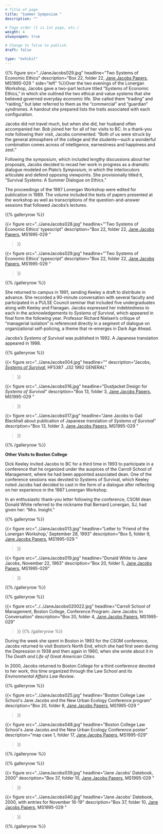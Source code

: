 ```yaml
---
# Title of page
title: "Summer Symposium "
description: ""

# Page order (1 is 1st page, etc.)
weight: 4
alwaysopen: true

# Change to false to publish.
draft: false

type: "exhibit"
---
```

{{% figure src="../JaneJacobs029.jpg"
          headline="Two Systems of Economic Ethics"
           description="Box 22, folder 22, [Jane Jacobs Papers](https://bc-primo.hosted.exlibrisgroup.com/permalink/f/1jdnfk3/ALMA-BC21352764790001021), MS1995-029 "
           side="left" %}}Over the two evenings of the Lonergan Workshop, Jacobs gave a two-part lecture titled “Systems of Economic Ethics,” in which she outlined the two ethical and value systems that she believed governed everyday economic life. She called them “trading” and “raiding,” but later referred to them as the “commercial” and “guardian” syndromes. A handout she prepared lists the traits associated with each configuration.

Jacobs did not travel much, but when she did, her husband often accompanied her. Bob joined her for all of her visits to BC. In a thank-you note following their visit, Jacobs commented: “Both of us were struck by the general atmosphere of the college and the students—such a wonderful combination comes across of intelligence, earnestness and happiness and zest.”

Following the symposium, which included lengthy discussions about her proposals, Jacobs decided to recast her work in progress as a dramatic dialogue modeled on Plato’s *Symposium*, in which the interlocutors articulate and defend opposing viewpoints. She provisionally titled it, “Survival Systems: A Summer Dialogue on Ethics.”

The proceedings of the 1987 Lonergan Workshop were edited for publication in 1989. The volume included the texts of papers presented at the workshop as well as transcriptions of the question-and-answer sessions that followed Jacobs’s lectures.

{{% galleryrow %}}

{{< figure src="../JaneJacobs028.jpg"
           headline="'Two Systems of Economic Ethics' typescript"
           description="Box 22, folder 22, [Jane Jacobs Papers](https://bc-primo.hosted.exlibrisgroup.com/permalink/f/1jdnfk3/ALMA-BC21352764790001021), MS1995-029 "
>}}

{{< figure src="../JaneJacobs029.jpg"
          headline="'Two Systems of Economic Ethics' typescript"
           description="Box 22, folder 22, [Jane Jacobs Papers](https://bc-primo.hosted.exlibrisgroup.com/permalink/f/1jdnfk3/ALMA-BC21352764790001021), MS1995-029 "
>}}

{{% /galleryrow %}}

She returned to campus in 1991, sending Keeley a draft to distribute in advance. She recorded a 90-minute conversation with several faculty and participated in a PULSE Council seminar that included five undergraduates along with Keeley and Flanagan. Jacobs expressed her indebtedness to each in the acknowledgements to *Systems of Survival*, which appeared in final form the following year. Professor Richard Nielsen’s critique of “managerial isolation” is referenced directly in a segment of dialogue on organizational self-policing, a theme that re-emerges in Dark Age Ahead.

Jacobs’s *Systems of Survival* was published in 1992. A Japanese translation appeared in 1998.

{{% galleryrow %}}

{{< figure src="../JaneJacobs004.jpg"
           headline=""
           description="Jacobs, [*Systems of Survival*](https://bc-primo.hosted.exlibrisgroup.com/permalink/f/1jdnfk3/ALMA-BC21336594600001021), HF5387 .J32 1992 GENERAL"
>}}

{{< figure src="../JaneJacobs016.jpg"
           headline="Dustjacket Design for *Systems of Survival*"
           description="Box 13, folder 3, [Jane Jacobs Papers](https://bc-primo.hosted.exlibrisgroup.com/permalink/f/1jdnfk3/ALMA-BC21352764790001021), MS1995-029 "
>}}

{{< figure src="../JaneJacobs017.jpg"
          headline="Jane Jacobs to Gail Blackhall about publication of Japanese translation of *Systems of Survival*"
           description="Box 13, folder 3, [Jane Jacobs Papers](https://bc-primo.hosted.exlibrisgroup.com/permalink/f/1jdnfk3/ALMA-BC21352764790001021), MS1995-029 "
>}}

{{% /galleryrow %}}

**Other Visits to Boston College**

Dick Keeley invited Jacobs to BC for a third time in 1993 to participate in a conference that he organized under the auspices of the Carroll School of Management, where he had been appointed associated dean. One of the conference sessions was devoted to Systems of Survival, which Keeley noted Jacobs had decided to cast in the form of a dialogue after reflecting on her experience in the 1987 Lonergan Workshop.

In an enthusiastic thank-you letter following the conference, CSOM dean Donald White referred to the nickname that Bernard Lonergan, SJ, had given her: “Mrs. Insight.”

{{% galleryrow %}}

{{< figure src="../JaneJacobs013.jpg"
           headline="Letter to 'Friend of the Lonergan Workshop,' September 28, 1993"
		   description="Box 5, folder 9, [Jane Jacobs Papers](https://bc-primo.hosted.exlibrisgroup.com/permalink/f/1jdnfk3/ALMA-BC21352764790001021), MS1995-029 "
>}}

{{< figure src="../JaneJacobs019.jpg"
           headline="Donald White to Jane Jacobs, November 22, 1963"
           description="Box 20, folder 5, [Jane Jacobs Papers](https://bc-primo.hosted.exlibrisgroup.com/permalink/f/1jdnfk3/ALMA-BC21352764790001021), MS1995-029"
>}}

{{% /galleryrow %}}

{{% galleryrow %}}

{{< figure src="../../JaneJacobs020022.jpg"
                headline="Carroll School of Management, Boston College, Conference Program: Jane Jacobs: In Conversation"
				description="Box 20, folder 4, [Jane Jacobs Papers](https://bc-primo.hosted.exlibrisgroup.com/permalink/f/1jdnfk3/ALMA-BC21352764790001021), MS1995-029"

>}}
{{% /galleryrow %}}

During the week she spent in Boston in 1993 for the CSOM conference, Jacobs returned to visit Boston’s North End, which she had first seen during the Depression in 1938 and then again in 1960, when she wrote about it in *The Death and Life of Great American Cities*.

In 2000, Jacobs returned to Boston College for a third conference devoted to her work, this time organized through the Law School and its *Environmental Affairs Law Review*.

{{% galleryrow %}}

{{< figure src="../JaneJacobs025.jpg"
           headline="Boston College Law School's Jane Jacobs and the New Urban Ecology Conference program"
		   description="Box 20, folder 8, [Jane Jacobs Papers](https://bc-primo.hosted.exlibrisgroup.com/permalink/f/1jdnfk3/ALMA-BC21352764790001021), MS1995-029 "
>}}

{{< figure src="../JaneJacobs048.jpg"
           headline="Boston College Law School's Jane Jacobs and the New Urban Ecology Conference poster"
           description="map case 1, folder 17, [Jane Jacobs Papers](https://bc-primo.hosted.exlibrisgroup.com/permalink/f/1jdnfk3/ALMA-BC21352764790001021), MS1995-029"
>}}

{{% /galleryrow %}}

{{% galleryrow %}}

{{< figure src="../JaneJacobs039.jpg"
          headline="Jane Jacobs' Datebook, 2000"
           description="Box 37, folder 10, [Jane Jacobs Papers](https://bc-primo.hosted.exlibrisgroup.com/permalink/f/1jdnfk3/ALMA-BC21352764790001021), MS1995-029 "
>}}

{{< figure src="../JaneJacobs040.jpg"
          headline="Jane Jacobs' Datebook, 2000, with entries for November 16-19"
           description="Box 37, folder 10, [Jane Jacobs Papers](https://bc-primo.hosted.exlibrisgroup.com/permalink/f/1jdnfk3/ALMA-BC21352764790001021), MS1995-029 "
>}}

{{% /galleryrow %}}
